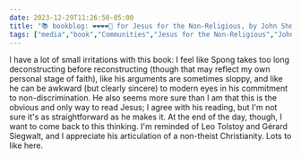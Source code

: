 ```yaml
---
date: 2023-12-29T11:26:50-05:00
title: "📚 bookblog: ❤️❤️❤️❤️🖤 for Jesus for the Non-Religious, by John Shelby Spong"
tags: ["media","book","Communities","Jesus for the Non-Religious","John Shelby Spong","Leo Tolstoy","Gérard Siegwalt","non-theism"]
---
```


I have a lot of small irritations with this book: I feel like Spong takes too long deconstructing before reconstructing (though that may reflect my own personal stage of faith), like his arguments are sometimes sloppy, and like he can be awkward (but clearly sincere) to modern eyes in his commitment to non-discrimination. He also seems more sure than I am that this is the obvious and only way to read Jesus; I agree with his reading, but I'm not sure it's as straightforward as he makes it. At the end of the day, though, I want to come back to this thinking. I'm reminded of Leo Tolstoy and Gérard Siegwalt, and I appreciate his articulation of a non-theist Christianity. Lots to like here.